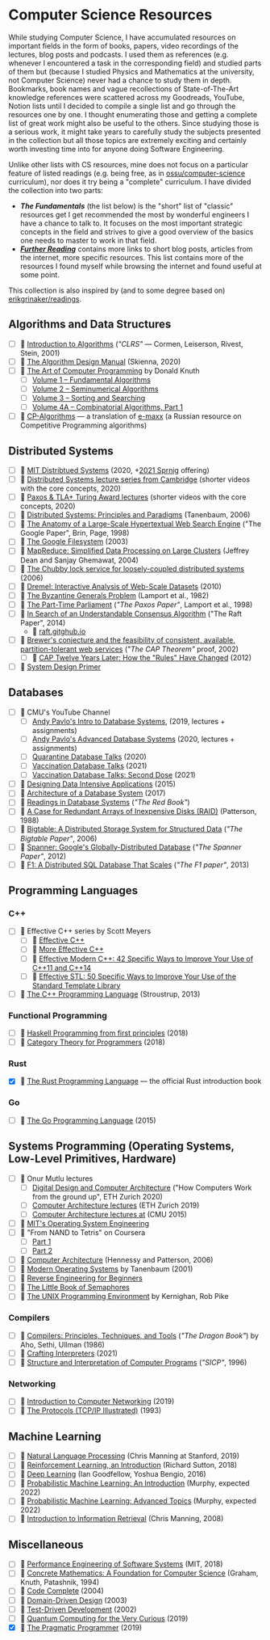 # Computer Science Resources

While studying Computer Science, I have accumulated resources on important
fields in the form of books, papers, video recordings of the lectures, blog
posts and podcasts. I used them as references (e.g. whenever I encountered a
task in the corresponding field) and studied parts of them but (because I
studied Physics and Mathematics at the university, not Computer Science) never
had a chance to study them in depth. Bookmarks, book names and vague
recollections of State-of-The-Art knowledge references were scattered across my
Goodreads, YouTube, Notion lists until I decided to compile a single list and go
through the resources one by one. I thought enumerating those and getting a
complete list of great work might also be useful to the others. Since studying
those is a serious work, it might take years to carefully study the subjects
presented in the collection but all those topics are extremely exciting and
certainly worth investing time into for anyone doing Software Engineering.

Unlike other lists with CS resources, mine does not focus on a particular
feature of listed readings (e.g. being free, as in
[ossu/computer-science](https://github.com/ossu/computer-science) curriculum),
nor does it try being a "complete" curriculum. I have divided the collection
into two parts:

- _**The Fundamentals**_ (the list below) is the "short" list of "classic"
  resources get I get recommended the most by wonderful engineers I have a
  chance to talk to. It focuses on the most important strategic concepts in the
  field and strives to give a good overview of the basics one needs to master to
  work in that field.
- [_**Further Reading**_](./further-reading.md) contains more links to short
  blog posts, articles from the internet, more specific resources. This list
  contains more of the resources I found myself while browsing the internet and
  found useful at some point.

This collection is also inspired by (and to some degree based on)
[erikgrinaker/readings](https://github.com/erikgrinaker/readings).

## Algorithms and Data Structures

- [ ] 📖 [Introduction to
  Algorithms](https://www.goodreads.com/book/show/108986.Introduction_to_Algorithms)
  (_"CLRS"_ &mdash; Cormen, Leiserson, Rivest, Stein, 2001)
- [ ] 📖 [The Algorithm Design Manual](https://www.algorist.com/) (Skienna,
  2020)
- [ ] 📖 [The Art of Computer
  Programming](https://www-cs-faculty.stanford.edu/~knuth/taocp.html) by Donald
  Knuth
  - [ ] [Volume 1 – Fundamental
    Algorithms](https://www.goodreads.com/book/show/112247.The_Art_of_Computer_Programming_Volume_1)
  - [ ] [Volume 2 – Seminumerical
    Algorithms](https://www.goodreads.com/book/show/112246.The_Art_of_Computer_Programming_Volume_2)
  - [ ] [Volume 3 – Sorting and
    Searching](https://www.goodreads.com/book/show/363999.The_Art_of_Computer_Programming)
  - [ ] [Volume 4A – Combinatorial Algorithms, Part
    1](https://www.goodreads.com/book/show/9412211-the-art-of-computer-programming-volume-4a)
- [ ] 🔗 [CP-Algorithms](https://cp-algorithms.com/index.html) &mdash; a
  translation of [e-maxx](http://e-maxx.ru/) (a Russian resource on Competitive
  Programming algorithms)

## Distributed Systems

- [ ] 🎥 [MIT Distribtued
  Systems](https://youtube.com/playlist?list=PLrw6a1wE39_tb2fErI4-WkMbsvGQk9_UB)
  (2020, +[2021 Sprnig](https://pdos.csail.mit.edu/6.824/schedule.html)
  offering)
- [ ] 🎥 [Distributed Systems lecture series from
  Cambridge](https://youtube.com/playlist?list=PLeKd45zvjcDFUEv_ohr_HdUFe97RItdiB)
  (shorter videos with the core concepts, 2020)
- [ ] 🎥 [Paxos & TLA+ Turing Award
  lectures](https://lamport.azurewebsites.net/tla/paxos-algorithm.html)
  (shorter videos with the core concepts, 2020)
- [ ] 📖 [Distributed Systems: Principles and
  Paradigms](https://www.goodreads.com/book/show/405614.Distributed_Systems)
  (Tanenbaum, 2006)
- [ ] 📄 [The Anatomy of a Large-Scale Hypertextual Web Search
  Engine](https://storage.googleapis.com/pub-tools-public-publication-data/pdf/334.pdf)
  ("The Google Paper", Brin, Page, 1998)
- [ ] 📄 [The Google
  Filesystem](https://static.googleusercontent.com/media/research.google.com/en//archive/gfs-sosp2003.pdf)
  (2003)
- [ ] 📄 [MapReduce: Simplified Data Processing on Large
  Clusters](https://static.googleusercontent.com/media/research.google.com/en//archive/mapreduce-osdi04.pdf)
  (Jeffrey Dean and Sanjay Ghemawat, 2004)
- [ ] 📄 [The Chubby lock service for loosely-coupled distributed
  systems](https://static.googleusercontent.com/media/research.google.com/en//archive/chubby-osdi06.pdf)
  (2006)
- [ ] 📄 [Dremel: Interactive Analysis of Web-Scale
  Datasets](https://static.googleusercontent.com/media/research.google.com/en//pubs/archive/36632.pdf)
  (2010)
- [ ] 📄 [The Byzantine Generals
  Problem](https://www.microsoft.com/en-us/research/uploads/prod/2016/12/The-Byzantine-Generals-Problem.pdf)
  (Lamport et al., 1982)
- [ ] 📄 [The Part-Time
  Parliament](https://lamport.azurewebsites.net/pubs/lamport-paxos.pdf) (_"The
  Paxos Paper"_, Lamport et al., 1998)
- [ ] 📄 [In Search of an Understandable Consensus
  Algorithm](https://raft.github.io/raft.pdf) ("The Raft Paper", 2014)
  - 🔗 [raft.gitghub.io](https://raft.github.io/raft.pdf)
- [ ] 📄 [Brewer's conjecture and the feasibility of consistent, available,
  partition-tolerant web
  services](https://users.ece.cmu.edu/~adrian/731-sp04/readings/GL-cap.pdf)
  (_"The CAP Theorem"_ proof, 2002)
  - [ ] 📄 [CAP Twelve Years Later: How the "Rules" Have
    Changed](https://sites.cs.ucsb.edu/~rich/class/cs293b-cloud/papers/brewer-cap.pdf)
    (2012)
- [ ] 🔗 [System Design Primer](https://github.com/donnemartin/system-design-primer)

## Databases

- [ ] 🎥 CMU's YouTube Channel
  - [ ] [Andy Pavlo's Intro to Database
    Systems](https://youtube.com/playlist?list=PLSE8ODhjZXjbohkNBWQs_otTrBTrjyohi),
    (2019, lectures + assignments)
  - [ ] [Andy Pavlo's Advanced Database
    Systems](https://youtube.com/playlist?list=PLSE8ODhjZXjasmrEd2_Yi1deeE360zv5O)
    (2020, lectures + assignments)
  - [ ] [Quarantine Database Talks](https://db.cs.cmu.edu/seminar2020/) (2020)
  - [ ] [Vaccination Database Talks](https://db.cs.cmu.edu/seminar2021/) (2021)
  - [ ] [Vaccination Database Talks: Second
    Dose](https://db.cs.cmu.edu/seminar2021-dose2/) (2021)
- [ ] 📖 [Designing Data Intensive
  Applications](https://www.goodreads.com/book/show/23463279-designing-data-intensive-applications)
  (2015)
- [ ] 📖 [Architecture of a Database
  System](https://dsf.berkeley.edu/papers/fntdb07-architecture.pdf) (2017)
- [ ] 📖 [Readings in Database
  Systems](https://www.goodreads.com/book/show/1130477.Readings_in_Database_Systems)
  (_"The Red Book"_)
- [ ] 📄 [A Case for Redundant Arrays of Inexpensive Disks
  (RAID)](http://web.mit.edu/6.033/2015/wwwdocs/papers/Patterson88.pdf)
  (Patterson, 1988)
- [ ] 📄 [Bigtable: A Distributed Storage System for Structured
  Data](https://static.googleusercontent.com/media/research.google.com/en//archive/bigtable-osdi06.pdf)
  (_"The Bigtable Paper"_, 2006)
- [ ] 📄 [Spanner: Google's Globally-Distributed
  Database](http://static.googleusercontent.com/media/research.google.com/en//pubs/archive/39966.pdf)
  (_"The Spanner Paper"_, 2012)
- [ ] 📄 [F1: A Distributed SQL Database That
  Scales](https://static.googleusercontent.com/media/research.google.com/en//pubs/archive/41344.pdf)
  (_"The F1 paper"_, 2013)

## Programming Languages

### C++

- [ ] 📖 Effective C++ series by Scott Meyers
  - [ ] 📖 [Effective
    C++](https://www.goodreads.com/book/show/105125.Effective_C_)
  - [ ] 📖 [More Effective
    C++](https://www.goodreads.com/book/show/105123.More_Effective_C_)
  - [ ] 📖 [Effective Modern C++: 42 Specific Ways to Improve Your Use of C++11
    and C++14](https://www.goodreads.com/book/show/22800553-effective-modern-c)
  - [ ] 📖 [Effective STL: 50 Specific Ways to Improve Your Use of the Standard
    Template Library](https://www.goodreads.com/book/show/105124.Effective_STL)
- [ ] 📖 [The C++ Programming
  Language](https://www.goodreads.com/book/show/18224769-the-c-programming-language)
  (Stroustrup, 2013)

### Functional Programming

- [ ] 📖 [Haskell Programming from first principles](https://haskellbook.com)
  (2018)
- [ ] 📖 [Category Theory for
  Programmers](https://www.goodreads.com/book/show/33618151-category-theory-for-programmers)
  (2018)

### Rust

- [x] 📖 [The Rust Programming Language](https://doc.rust-lang.org/book/)
  &mdash; the official Rust introduction book

### Go

- [ ] 📖 [The Go Programming
  Language](https://www.goodreads.com/book/show/25080953-the-go-programming-language)
  (2015)

## Systems Programming (Operating Systems, Low-Level Primitives, Hardware)

- [ ] 🎥 Onur Mutlu lectures
  - [ ] [Digital Design and Computer
    Architecture](https://youtube.com/playlist?list=PL5Q2soXY2Zi_FRrloMa2fUYWPGiZUBQo2)
    ("How Computers Work from the ground up", ETH Zurich 2020)
  - [ ] [Computer Architecture
    lectures](https://youtube.com/playlist?list=PL5Q2soXY2Zi-DyoI3HbqcdtUm9YWRR_z-)
    (ETH Zurich 2019)
  - [ ] [Computer Architecture lectures
    at](https://youtube.com/playlist?list=PL5PHm2jkkXmi5CxxI7b3JCL1TWybTDtKq)
    (CMU 2015)
- [ ] 🎥 [MIT's Operating System
  Engineering](https://pdos.csail.mit.edu/6.S081/2021/schedule.html)
- [ ] 🎥 "From NAND to Tetris" on Coursera
  - [ ] [Part 1](https://www.coursera.org/learn/build-a-computer)
  - [ ] [Part 2](https://www.coursera.org/learn/nand2tetris2)
- [ ] 📖 [Computer
  Architecture](https://www.goodreads.com/book/show/70135.Computer_Architecture)
  (Hennessy and Patterson, 2006)
- [ ] 📖 [Modern Operating
  Systems](https://www.goodreads.com/book/show/166195.Modern_Operating_Systems)
  by Tanenbaum (2001)
- [ ] 📖 [Reverse Engineering for
  Beginners](https://www.goodreads.com/book/show/25391593-reverse-engineering-for-beginners)
- [ ] 📖 [The Little Book of
  Semaphores](https://www.goodreads.com/book/show/6965200-the-little-book-of-semaphores)
- [ ] 📖 [The UNIX Programming
  Environment](https://www.goodreads.com/book/show/337338.The_UNIX_Programming_Environment)
  by Kernighan, Rob Pike

### Compilers

- [ ] 📖 [Compilers: Principles, Techniques, and
  Tools](https://www.goodreads.com/book/show/703102.Compilers) (_"The Dragon
  Book"_) by Aho, Sethi, Ullman (1986)
- [ ] 📖 [Crafting
  Interpreters](https://www.goodreads.com/book/show/58661468-crafting-interpreters)
  (2021)
- [ ] 📖 [Structure and Interpretation of Computer
  Programs](https://www.goodreads.com/book/show/43713.Structure_and_Interpretation_of_Computer_Programs)
  (_"SICP"_, 1996)

### Networking

- [ ] 🎥 [Introduction to Computer
  Networking](https://youtube.com/playlist?list=PLEAYkSg4uSQ2dr0XO_Nwa5OcdEcaaELSG)
  (2019)
- [ ] 📖 [The Protocols (TCP/IP
  Illustrated)](https://www.goodreads.com/book/show/505560.The_Protocols) (1993)

## Machine Learning

- [ ] 🎥 [Natural Language
  Processing](https://youtube.com/playlist?list=PLoROMvodv4rOhcuXMZkNm7j3fVwBBY42z)
  (Chris Manning at Stanford, 2019)
- [ ] 📖 [Reinforcement Learning, an
  Introduction](https://www.goodreads.com/book/show/42601538-reinforcement-learning)
  (Richard Sutton, 2018)
- [ ] 📖 [Deep
  Learning](https://www.goodreads.com/book/show/24072897-deep-learning) (Ian
  Goodfellow, Yoshua Bengio, 2016)
- [ ] 📖 [Probabilistic Machine Learning: An
  Introduction](https://probml.github.io/pml-book/book1.html) (Murphy, expected
  2022)
- [ ] 📖 [Probabilistic Machine Learning: Advanced
  Topics](https://probml.github.io/pml-book/book2.html) (Murphy, expected 2022)
- [ ] 📖 [Introduction to Information
  Retrieval](https://www.goodreads.com/book/show/3278309-introduction-to-information-retrieval)
  (Chris Manning, 2008)

## Miscellaneous

- [ ] 🎥 [Performance Engineering of Software
  Systems](https://youtube.com/playlist?list=PLUl4u3cNGP63VIBQVWguXxZZi0566y7Wf)
  (MIT, 2018)
- [ ] 📖 [Concrete Mathematics: A Foundation for Computer
  Science](https://www.goodreads.com/book/show/112243.Concrete_Mathematics)
  (Graham, Knuth, Patashnik, 1994)
- [ ] 📖 [Code
  Complete](https://www.goodreads.com/book/show/21899045-code-complete) (2004)
- [ ] 📖 [Domain-Driven
  Design](https://www.goodreads.com/book/show/179133.Domain_Driven_Design)
  (2003)
- [ ] 📖 [Test-Driven
  Development](https://www.goodreads.com/book/show/387190.Test_Driven_Development)
  (2002)
- [ ] 📖 [Quantum Computing for the Very Curious](https://quantum.country/qcvc)
  (2019)
- [x] 📖 [The Pragmatic
  Programmer](https://www.goodreads.com/en/book/show/4099.The_Pragmatic_Programmer)
  (2019)
